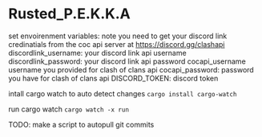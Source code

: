 # Rusted_P.E.K.K.A

set envoirenment variables:
note you need to get your discord link credinatials from the coc api server at https://discord.gg/clashapi
discordlink_username: your discord link api username
discordlink_password: your discord link api password
cocapi_username username you provided for clash of clans api
cocapi_password: password you have for clash of clans api
DISCORD_TOKEN: discord token

intall cargo watch to auto detect changes
`cargo install cargo-watch` 

run cargo watch
`cargo watch -x run`

TODO: make a script to autopull git commits
